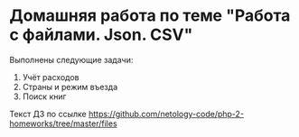 <h1> Домашняя работа по теме "Работа с файлами. Json. CSV"</h1>

Выполнены следующие задачи:

<ol>
  <li>Учёт расходов</li>
  <li>Страны и режим въезда</li>
  <li>Поиск книг</li>
  </ol>

Текст ДЗ по ссылке https://github.com/netology-code/php-2-homeworks/tree/master/files
